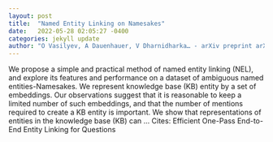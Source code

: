 ```yaml
---
layout: post
title:  "Named Entity Linking on Namesakes"
date:   2022-05-28 02:05:27 -0400
categories: jekyll update
author: "O Vasilyev, A Dauenhauer, V Dharnidharka… - arXiv preprint arXiv …, 2022"
---
```

We propose a simple and practical method of named entity linking (NEL), and explore its features and performance on a dataset of ambiguous named entities-Namesakes. We represent knowledge base (KB) entity by a set of embeddings. Our observations suggest that it is reasonable to keep a limited number of such embeddings, and that the number of mentions required to create a KB entity is important. We show that representations of entities in the knowledge base (KB) can … Cites: ‪Efficient One-Pass End-to-End Entity Linking for Questions‬